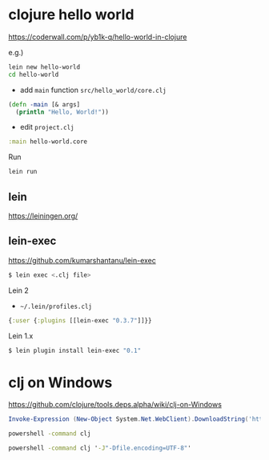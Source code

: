 # clojure hello world

<https://coderwall.com/p/yb1k-q/hello-world-in-clojure>

e.g.)

```bash
lein new hello-world
cd hello-world
```

* add `main` function `src/hello_world/core.clj`

```clj
(defn -main [& args]
  (println "Hello, World!"))
```

* edit `project.clj`

```clj
:main hello-world.core
```

Run

```bash
lein run
```

## lein

<https://leiningen.org/>


## lein-exec

<https://github.com/kumarshantanu/lein-exec>

```bash
$ lein exec <.clj file>
```

Lein 2

* `~/.lein/profiles.clj`

```clj
{:user {:plugins [[lein-exec "0.3.7"]]}}
```

Lein 1.x

```bash
$ lein plugin install lein-exec "0.1"
```


# clj on Windows #

<https://github.com/clojure/tools.deps.alpha/wiki/clj-on-Windows>

```powershell
Invoke-Expression (New-Object System.Net.WebClient).DownloadString('https://download.clojure.org/install/win-install-1.11.1.1165.ps1')
```

```cmd
powershell -command clj 
```


```cmd
powershell -command clj '-J"-Dfile.encoding=UTF-8"'
```
